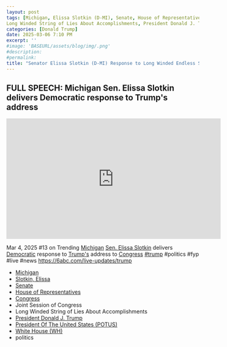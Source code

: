 ```yaml
---
layout: post
tags: [Michigan, Elissa Slotkin (D-MI), Senate, House of Representatives, Congress, Joint Session of Congress, 
Long Winded String of Lies About Accomplishments, President Donald J. Trump, President Of The United States (POTUS), White House (WH), politics]
categories: [Donald Trump]
date: 2025-03-06 7:10 PM
excerpt: ''
#image: 'BASEURL/assets/blog/img/.png'
#description:
#permalink:
title: "Senator Elissa Slotkin (D-MI) Response to Long Winded Endless Stream of Lies From Trump to Joint Session of Congress"
---
```



## FULL SPEECH: Michigan Sen. Elissa Slotkin delivers Democratic response to Trump's address

<iframe width="560" height="315" src="https://www.youtube.com/embed/ls8GhqCRr5U?si=A01ApZ12apP9z7mj" title="YouTube video player" frameborder="0" allow="accelerometer; autoplay; clipboard-write; encrypted-media; gyroscope; picture-in-picture; web-share" referrerpolicy="strict-origin-when-cross-origin" allowfullscreen></iframe>

Mar 4, 2025  #13 on Trending
[Michigan](https://www.michigan.gov/) [Sen. Elissa Slotkin](https://www.slotkin.senate.gov/) delivers [Democratic]() response to [Trump's](https://www.whitehouse.gov/administration/donald-j-trump/) address to [Congress](https://www.congress.gov/)
[#trump](https://www.whitehouse.gov/administration/donald-j-trump/) #politics #fyp #live #news 
https://6abc.com/live-updates/trump

- [Michigan](https://www.michigan.gov/)
- [Slotkin, Elissa](https://www.slotkin.senate.gov/)
- [Senate](https://www.senate.gov/)
- [House of Representatives](https://www.house.gov/)
- [Congress](https://congress.gov/)
- Joint Session of Congress
- Long Winded String of Lies About Accomplishments
- [President Donald J. Trump](https://www.whitehouse.gov/administration/donald-j-trump/)
- [President Of The United States (POTUS)](https://www.whitehouse.gov/)
- [White House (WH)](https://www.whitehouse.gov/)
- politics

